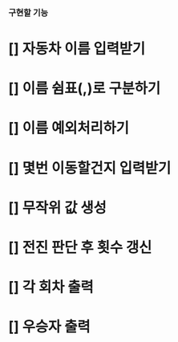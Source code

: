 ### 구현할 기능

# [] 자동차 이름 입력받기

# [] 이름 쉼표(,)로 구분하기

# [] 이름 예외처리하기

# [] 몇번 이동할건지 입력받기

# [] 무작위 값 생성

# [] 전진 판단 후 횟수 갱신

# [] 각 회차 출력

# [] 우승자 출력
